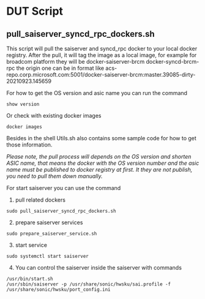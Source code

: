 # DUT Script

## pull_saiserver_syncd_rpc_dockers.sh

This script will pull the saiserver and syncd_rpc docker to your local docker registry.
After the pull, it will tag the image as a local image, for example for broadcom platform they will be
docker-saiserver-brcm
docker-syncd-brcm-rpc
the origin one can be in format like
acs-repo.corp.microsoft.com:5001/docker-saiserver-brcm:master.39085-dirty-20210923.145659

For how to get the OS version and asic name you can run the command
```
show version
```
Or check with existing docker images
```
docker images
```
Besides in the shell Utils.sh also contains some sample code for how to get those information.

*Please note, the pull process will depends on the OS version and shorten ASIC name, that means the docker with the OS version number and the asic name must be published to docker registry at first. It they are not publish, you need to pull them down manually.*

For start saiserver you can use the command
1. pull related dockers
```
sudo pull_saiserver_syncd_rpc_dockers.sh
```
2. prepare saiserver services
```
sudo prepare_saiserver_service.sh
```
3. start service
```
sudo systemctl start saiserver
```
4. You can control the saiserver inside the saiserver with commands
```
/usr/bin/start.sh
/usr/sbin/saiserver -p /usr/share/sonic/hwsku/sai.profile -f /usr/share/sonic/hwsku/port_config.ini
```
